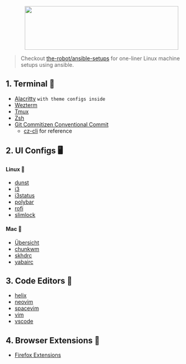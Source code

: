 <p align="center">
    <img src="https://raw.githubusercontent.com/the-robot/dots/master/dotfiles.png" width="404" height="115">
</p>

> Checkout [the-robot/ansible-setups](https://github.com/the-robot/ansible-setups) for one-liner Linux machine setups using ansible.

## 1. Terminal 🚀

- [Alacritty](https://github.com/the-robot/dots/tree/master/terminals/alacritty) `with theme configs inside`
- [Wezterm](https://github.com/the-robot/dots/tree/master/terminals/wezterm)
- [Tmux](https://github.com/the-robot/dots/blob/master/terminals/tmux)
- [Zsh](https://github.com/the-robot/dots/blob/master/terminals/.zshrc)
- [Git Commitizen Conventional Commit](https://github.com/the-robot/dots/blob/master/terminals/.czrc) 
  - [cz-cli](https://github.com/commitizen/cz-cli#conventional-commit-messages-as-a-global-utility) for reference

## 2. UI Configs 🖥️

#### Linux 🐧

- [dunst](https://github.com/the-robot/dots/tree/master/ui/dunst)
- [i3](https://github.com/the-robot/dots/tree/master/ui/i3)
- [i3status](https://github.com/the-robot/dots/tree/master/ui/i3status)
- [polybar](https://github.com/the-robot/dots/tree/master/ui/polybar)
- [rofi](https://github.com/the-robot/dots/tree/master/ui/rofi)
- [slimlock](https://github.com/the-robot/dots/tree/master/ui/slim)

#### Mac 🍎

- [Übersicht](https://github.com/the-robot/dots/tree/master/ui/Ubersicht/)
- [chunkwm](https://github.com/the-robot/dots/blob/master/ui/.chunkwmrc)
- [skhdrc](https://github.com/the-robot/dots/blob/master/ui/.skhdrc)
- [yabairc](https://github.com/the-robot/dots/blob/master/ui/.yabairc)

## 3. Code Editors 📒

- [helix](https://github.com/the-robot/dots/tree/master/helix)
- [neovim](https://github.com/the-robot/dots/tree/master/vi/nvim)
- [spacevim](https://github.com/the-robot/dots/tree/master/vi/spacevim)
- [vim](https://github.com/the-robot/dots/blob/master/vi/vimrc)
- [vscode](https://github.com/the-robot/dots/blob/master/vscode)

## 4. Browser Extensions 🦊

- [Firefox Extensions](https://github.com/the-robot/dots/wiki/Firefox-Extensions)

